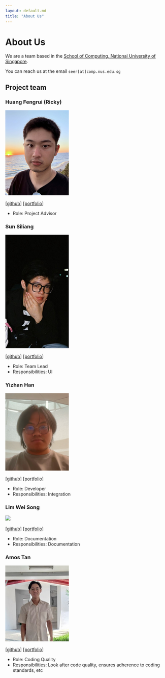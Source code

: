 ```yaml
---
layout: default.md
title: "About Us"
---
```


# About Us

We are a team based in the [School of Computing, National University of Singapore](http://www.comp.nus.edu.sg).

You can reach us at the email `seer[at]comp.nus.edu.sg`

## Project team

### Huang Fengrui (Ricky)

<img src="images/rickyhfr.png" width="200px">

[[github](https://github.com/RickyHFR)]
[[portfolio](team/rickyhfr.md)]

* Role: Project Advisor

### Sun Siliang

<img src="images/ki1r0.png" width="200px">

[[github](https://github.com/ki1r0)]
[[portfolio](team/ki1r0.md)]

* Role: Team Lead
* Responsibilities: UI

### Yizhan Han

<img src="images/hyizhak.png" width="200px">

[[github](https://github.com/hyizhak)] [[portfolio](team/hyizhak.md)]

* Role: Developer
* Responsibilities: Integration

### Lim Wei Song

<img src="images/wei-song1.png" width="200px">

[[github](https://github.com/wei-song1)]
[[portfolio](team/wei-song1.md)]

* Role: Documentation
* Responsibilities: Documentation

### Amos Tan

<img src="images/tanjiehaoamos.png" width="200px">

[[github](http://github.com/TanJieHaoAmos)]
[[portfolio](team/tanjiehaoamos.md)]

* Role: Coding Quality
* Responsibilities: Look after code quality, ensures adherence to coding standards, etc
